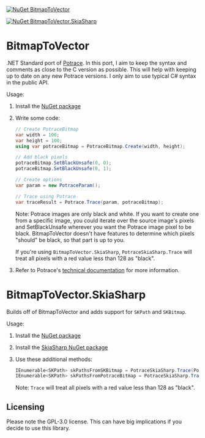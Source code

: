 [![NuGet BitmapToVector](https://img.shields.io/nuget/v/BitmapToVector?label=BitmapToVector)](https://www.nuget.org/packages/BitmapToVector)

[![NuGet BitmapToVector.SkiaSharp](https://img.shields.io/nuget/v/BitmapToVector.SkiaSharp?label=BitmapToVector.SkiaSharp)](https://www.nuget.org/packages/BitmapToVector.SkiaSharp)

# BitmapToVector
.NET Standard port of [Potrace](http://potrace.sourceforge.net/). In this port, I aim to keep the syntax and comments as close to the C version as possible. This will help with keeping up to date on any new Potrace versions. I only aim to use typical C# syntax in the public API.

Usage:

1. Install the [NuGet package](https://www.nuget.org/packages/BitmapToVector/)
2. Write some code:
   ```cs
   // Create PotraceBitmap
   var width = 100;
   var height = 100;
   using var potraceBitmap = PotraceBitmap.Create(width, height);
   
   // Add black pixels
   potraceBitmap.SetBlackUnsafe(0, 0);
   potraceBitmap.SetBlackUnsafe(0, 1);
   
   // Create options
   var param = new PotraceParam();
   
   // Trace using Potrace
   var traceResult = Potrace.Trace(param, potraceBitmap);
   ```
   
   Note: Potrace images are only black and white. If you want to create one from a specific image, you could iterate over the source image's pixels and SetBlackUnsafe wherever you want the Potrace image pixel to be black.
   BitmapToVector doesn't have features to determine which pixels "should" be black, so that part is up to you.

   If you're using `BitmapToVector.SkiaSharp`, `PotraceSkiaSharp.Trace` will treat all pixels with a red value less than 128 as "black".

4. Refer to Potrace's [technical documentation](http://potrace.sourceforge.net/potracelib.pdf) for more information.

# BitmapToVector.SkiaSharp
Builds off of BitmapToVector and adds support for `SKPath` and `SKBitmap`.

Usage:

1. Install the [NuGet package](https://www.nuget.org/packages/BitmapToVector.SkiaSharp/)
2. Install the [SkiaSharp NuGet package](https://www.nuget.org/packages/SkiaSharp/)
3. Use these additional methods:

   ```cs
   IEnumerable<SKPath> skPathsFromSKBitmap = PotraceSkiaSharp.Trace(PotraceParam, SKBitmap);
   IEnumerable<SKPath> skPathsFromPotraceBitmap = PotraceSkiaSharp.Trace(PotraceParam, PotraceBitmap);
   ```
   Note: `Trace` will treat all pixels with a red value less than 128 as "black".

## Licensing
Please note the GPL-3.0 license. This can have big implications if you decide to use this library.
